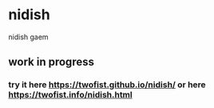 # nidish
nidish gaem


## work in progress    
### try it here https://twofist.github.io/nidish/ or here https://twofist.info/nidish.html 
